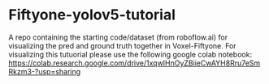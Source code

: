 # Fiftyone-yolov5-tutorial
A repo containing the starting code/dataset (from roboflow.ai) for visualizing the pred and ground truth together in Voxel-Fiftyone.
For visualizing this tutuorial please use the following google colab notebook: https://colab.research.google.com/drive/1xqwIHnOyZBiieCwAYH8Rru7eSmRkzm3-?usp=sharing 